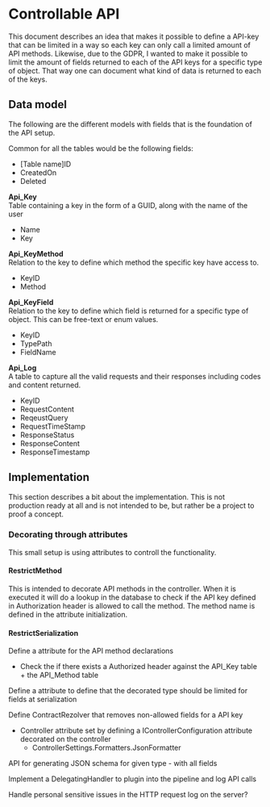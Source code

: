 # Controllable API
This document describes an idea that makes it possible to define a API-key that can be limited in a way so each key can only call a limited amount of API methods.
Likewise, due to the GDPR, I wanted to make it possible to limit the amount of fields returned to each of the API keys for a specific type of object. That way one can document what kind of data is returned to each of the keys.

## Data model
The following are the different models with fields that is the foundation of the API setup.

Common for all the tables would be the following fields:
* [Table name]ID
* CreatedOn
* Deleted

__Api_Key__  
Table containing a key in the form of a GUID, along with the name of the user 
* Name
* Key

__Api_KeyMethod__  
Relation to the key to define which method the specific key have access to.
* KeyID
* Method

__Api_KeyField__  
Relation to the key to define which field is returned for a specific type of object. This can be free-text or enum values.
* KeyID
* TypePath
* FieldName

__Api_Log__  
A table to capture all the valid requests and their responses including codes and content returned.
* KeyID
* RequestContent
* ReqeustQuery
* RequestTimeStamp
* ResponseStatus
* ResponseContent
* ResponseTimestamp

## Implementation
This section describes a bit about the implementation. This is not production ready at all and is not intended to be, but rather be a project to proof a concept.

### Decorating through attributes
This small setup is using attributes to controll the functionality. 

#### RestrictMethod
This is intended to decorate API methods in the controller. When it is executed it will do a lookup in the database to check if the API key defined in Authorization header is allowed to call the method. The method name is defined in the attribute initialization.

#### RestrictSerialization

Define a attribute for the API method declarations
* Check the if there exists a Authorized header against the API_Key table + the API_Method table

Define a attribute to define that the decorated type should be limited for fields at serialization

Define ContractRezolver that removes non-allowed fields for a API key
* Controller attribute set by defining a IControllerConfiguration attribute decorated on the controller
  * ControllerSettings.Formatters.JsonFormatter

API for generating JSON schema for given type - with all fields

Implement a DelegatingHandler to plugin into the pipeline and log API calls

Handle personal sensitive issues in the HTTP request log on the server?